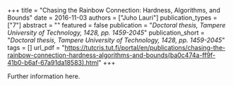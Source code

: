 +++
title = "Chasing the Rainbow Connection: Hardness, Algorithms, and Bounds"
date = 2016-11-03
authors = ["Juho Lauri"]
publication_types = ["7"]
abstract = ""
featured = false
publication = "*Doctoral thesis, Tampere University of Technology, 1428, pp. 1459-2045*"
publication_short = "*Doctoral thesis, Tampere University of Technology, 1428, pp. 1459-2045*"
tags = []
url_pdf = "https://tutcris.tut.fi/portal/en/publications/chasing-the-rainbow-connection-hardness-algorithms-and-bounds(ba0c474a-ff9f-41b0-b6af-67a91da18583).html"
+++

Further information here.
